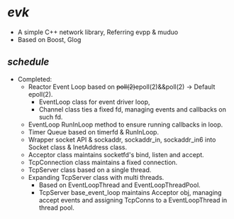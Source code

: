 # ***evk***
* A simple C++ network library, Referring evpp & muduo
* Based on Boost, Glog

## *schedule*
* Completed: 
   * Reactor Event Loop based on ~~poll(2)~~epoll(2)&&poll(2) -> Default epoll(2). 
      * EventLoop class for event driver loop, 
      * Channel class ties a fixed fd, managing events and callbacks on such fd.
   * EventLoop RunInLoop method to ensure running callbacks in loop.
   * Timer Queue based on timerfd & RunInLoop.
   * Wrapper socket API & sockaddr, sockaddr_in, sockaddr_in6 into Socket class & InetAddress class.
   * Acceptor class maintains socketfd's bind, listen and accept.
   * TcpConnection class maintains a fixed connection.
   * TcpServer class based on a single thread.
   * Expanding TcpServer class with multi threads. 
      * Based on EventLoopThread and EventLoopThreadPool.
      * TcpServer base_event_loop maintains Acceptor obj, managing accept events and assigning TcpConns to a EventLoopThread in thread pool.

